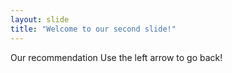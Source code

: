 ```yaml
---
layout: slide
title: "Welcome to our second slide!"
---
```

Our recommendation
Use the left arrow to go back!
